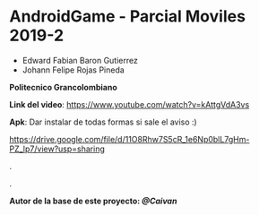 # AndroidGame - Parcial Moviles 2019-2

- Edward Fabian Baron Gutierrez
- Johann Felipe Rojas Pineda

**Politecnico Grancolombiano**

**Link del video**: https://www.youtube.com/watch?v=kAttgVdA3vs

**Apk**: Dar instalar de todas formas si sale el aviso :)

https://drive.google.com/file/d/11O8Rhw7S5cR_1e6Np0blL7gHm-PZ_lp7/view?usp=sharing

.

.


**Autor de la base de este proyecto: _@Caivan_**
